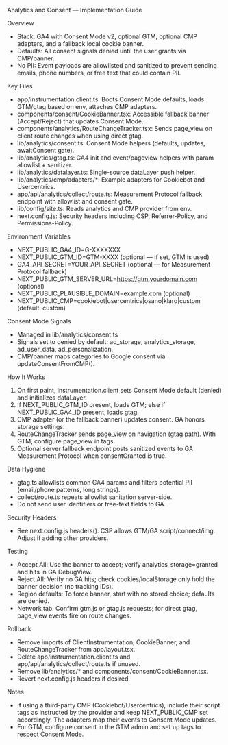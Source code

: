Analytics and Consent — Implementation Guide

Overview
- Stack: GA4 with Consent Mode v2, optional GTM, optional CMP adapters, and a fallback local cookie banner.
- Defaults: All consent signals denied until the user grants via CMP/banner.
- No PII: Event payloads are allowlisted and sanitized to prevent sending emails, phone numbers, or free text that could contain PII.

Key Files
- app/instrumentation.client.ts: Boots Consent Mode defaults, loads GTM/gtag based on env, attaches CMP adapters.
- components/consent/CookieBanner.tsx: Accessible fallback banner (Accept/Reject) that updates Consent Mode.
- components/analytics/RouteChangeTracker.tsx: Sends page_view on client route changes when using direct gtag.
- lib/analytics/consent.ts: Consent Mode helpers (defaults, updates, awaitConsent gate).
- lib/analytics/gtag.ts: GA4 init and event/pageview helpers with param allowlist + sanitizer.
- lib/analytics/datalayer.ts: Single-source dataLayer push helper.
- lib/analytics/cmp/adapters/*: Example adapters for Cookiebot and Usercentrics.
- app/api/analytics/collect/route.ts: Measurement Protocol fallback endpoint with allowlist and consent gate.
- lib/config/site.ts: Reads analytics and CMP provider from env.
- next.config.js: Security headers including CSP, Referrer-Policy, and Permissions-Policy.

Environment Variables
- NEXT_PUBLIC_GA4_ID=G-XXXXXXX
- NEXT_PUBLIC_GTM_ID=GTM-XXXX (optional — if set, GTM is used)
- GA4_API_SECRET=YOUR_API_SECRET (optional — for Measurement Protocol fallback)
- NEXT_PUBLIC_GTM_SERVER_URL=https://gtm.yourdomain.com (optional)
- NEXT_PUBLIC_PLAUSIBLE_DOMAIN=example.com (optional)
- NEXT_PUBLIC_CMP=cookiebot|usercentrics|osano|klaro|custom (default: custom)

Consent Mode Signals
- Managed in lib/analytics/consent.ts
- Signals set to denied by default: ad_storage, analytics_storage, ad_user_data, ad_personalization.
- CMP/banner maps categories to Google consent via updateConsentFromCMP().

How It Works
1) On first paint, instrumentation.client sets Consent Mode default (denied) and initializes dataLayer.
2) If NEXT_PUBLIC_GTM_ID present, loads GTM; else if NEXT_PUBLIC_GA4_ID present, loads gtag.
3) CMP adapter (or the fallback banner) updates consent. GA honors storage settings.
4) RouteChangeTracker sends page_view on navigation (gtag path). With GTM, configure page_view in tags.
5) Optional server fallback endpoint posts sanitized events to GA Measurement Protocol when consentGranted is true.

Data Hygiene
- gtag.ts allowlists common GA4 params and filters potential PII (email/phone patterns, long strings).
- collect/route.ts repeats allowlist sanitation server-side.
- Do not send user identifiers or free-text fields to GA.

Security Headers
- See next.config.js headers(). CSP allows GTM/GA script/connect/img. Adjust if adding other providers.

Testing
- Accept All: Use the banner to accept; verify analytics_storage=granted and hits in GA DebugView.
- Reject All: Verify no GA hits; check cookies/localStorage only hold the banner decision (no tracking IDs).
- Region defaults: To force banner, start with no stored choice; defaults are denied.
- Network tab: Confirm gtm.js or gtag.js requests; for direct gtag, page_view events fire on route changes.

Rollback
- Remove imports of ClientInstrumentation, CookieBanner, and RouteChangeTracker from app/layout.tsx.
- Delete app/instrumentation.client.ts and app/api/analytics/collect/route.ts if unused.
- Remove lib/analytics/* and components/consent/CookieBanner.tsx.
- Revert next.config.js headers if desired.

Notes
- If using a third-party CMP (Cookiebot/Usercentrics), include their script tags as instructed by the provider and keep NEXT_PUBLIC_CMP set accordingly. The adapters map their events to Consent Mode updates.
- For GTM, configure consent in the GTM admin and set up tags to respect Consent Mode.

